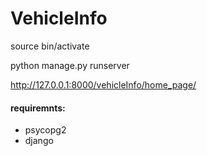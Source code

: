 # VehicleInfo

source bin/activate

python manage.py runserver

http://127.0.0.1:8000/vehicleInfo/home_page/


#### requiremnts:

  * psycopg2
   * django




